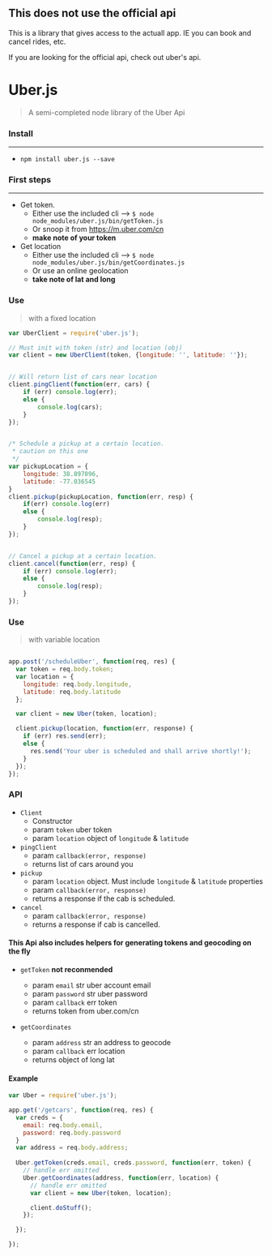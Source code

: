 ## This does not use the official api
This is a library that gives access to the actuall app. IE you can book and cancel rides, etc.

If you are looking for the official api, check out uber's api.

# Uber.js
> A semi-completed node library of the Uber Api



### Install
---
+ `npm install uber.js --save`


### First steps
---
+ Get token. 
    + Either use the included cli --> `$ node node_modules/uber.js/bin/getToken.js`   
    + Or snoop it from https://m.uber.com/cn
    + **make note of your token**
+ Get location
    + Either use the included cli --> `$ node node_modules/uber.js/bin/getCoordinates.js`
    + Or use an online geolocation
    + **take note of lat and long**



### Use
> with a fixed location

```js
var UberClient = require('uber.js');

// Must init with token (str) and location (obj)
var client = new UberClient(token, {longitude: '', latitude: ''});


// Will return list of cars near location
client.pingClient(function(err, cars) {
    if (err) console.log(err);
    else {
        console.log(cars);
    }
});


/* Schedule a pickup at a certain location.
 * caution on this one
 */
var pickupLocation = {
    longitude: 38.897096,
    latitude: -77.036545
}
client.pickup(pickupLocation, function(err, resp) {
    if(err) console.log(err)
    else {
        console.log(resp);
    }
});


// Cancel a pickup at a certain location.
client.cancel(function(err, resp) {
    if (err) console.log(err);
    else {
        console.log(resp);
    }
});

```

### Use
> with variable location

```js

app.post('/scheduleUber', function(req, res) {
  var token = req.body.token;
  var location = {
    longitude: req.body.longitude,
    latitude: req.body.latitude
  };

  var client = new Uber(token, location);

  client.pickup(location, function(err, response) {
    if (err) res.send(err);
    else {
      res.send('Your uber is scheduled and shall arrive shortly!');
    }
  });
});

```


### API
+ `Client`
    + Constructor
    + param `token` uber token
    + param `location` object of `longitude` & `latitude`
+ `pingClient`
    + param `callback(error, response)`
    + returns list of cars around you
+ `pickup`
    + param `location` object. Must include `longitude` & `latitude` properties
    + param `callback(error, response)`
    + returns a response if the cab is scheduled.
+ `cancel`
    + param `callback(error, response)`
    + returns a response if cab is cancelled.

#### This Api also includes helpers for generating tokens and geocoding on the fly

  + `getToken` **not reconmended**
    + param `email` str uber account email
    + param `password` str uber password
    + param `callback` err token
    + returns token from uber.com/cn

  + `getCoordinates`
    + param `address` str an address to geocode
    + param `callback` err location
    + returns object of long lat

#### Example
```js
var Uber = require('uber.js');

app.get('/getcars', function(req, res) {
  var creds = {
    email: req.body.email,
    password: req.body.password
  }
  var address = req.body.address;
    
  Uber.getToken(creds.email, creds.password, function(err, token) {
    // handle err omitted
    Uber.getCoordinates(address, function(err, location) {
      // handle err omitted
      var client = new Uber(token, location);

      client.doStuff();
    });

  });

});
```



